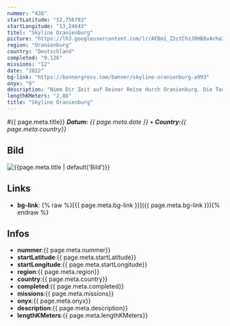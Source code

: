 ```yaml
---
nummer: "438"
startLatitude: "52,756783"
startLongitude: "13,24643"
titel: "Skyline Oranienburg"
picture: "https://lh3.googleusercontent.com/lr/AFBm1_Z2ctChzJRHB8vArho2CTtyVBr-OKchU6cVheFgDqOQglfb_iWG3NOq9LTcp1mNCFIsLoHL2-CkC11u9-YKfzQ-kVPVJoh9FN1Zlehq2drYtsDmqdsElcKbir4RGLPutz011mC3pLS33FcFrpWMnBNQOlA0frMD8Bou2U7q5vYQm8zZqI0zyWpEcaTeK-MhWRXSqIAq_Fz5v5YVt0rymwoUFPZ2PEQJ7VO2y3OtzD58h0Jz6OAR7QDZvuxP-Oo0Ln7zoZtI8TWNtrK4cWwIM6_7STu-NeyKODzllIdOliSohlMFzpWV0VOtK61jZNpmcBOT7lRDi1o4xMk_YXPpkQKf6KNCCM6QsNZraTD07MvUv78WSJlODBWIPk4Gr6t0XehNhqmlljHhdBl6iWgh2Sir7FVT_EHmbXdX6pUxDVIHGGGtpol-JRUiy-dWpNuOoCrP16hNrueSlkFjIIgrVtrBqwJE3DgJ5FzQFW4QOUB-ukjNInnuYQ2KFZfChXfnp-wyGyosksPzvRxT6DdlRReRFP9Wo7fKAu1C_11z5ptcu3hY5Xh35jNIjwZQOuxpifjU0o3y-F-QcaUu7va_s4MwR37lQdrtz4i7G3bWCyumtX0Esas5DW_bJ51d1vfleQgqBwWxCPR2Z2mqtI04hIvqZ6L5cy9CQIqYMK_mfESHcvf6q86xdxRQNOEOZ-PjdrBeonhu4dcaiCuRgSMTqSI7laWQn3_s4N8aTNSBXFW8BZpW9twlfWA9ZF4TOJOQ94US3rcJPO2gYuZmc10KWwNdNNf1joSiHjok-CcYeNWeB9rWIB1iowHc4XI7JS7rs3d9gSMJC2xVuXlfjFiq-iJ2NoWsZqCwPXdgOgQ6pRpJ6V91F1SE4H0-GNebGlz3D33JC52e"
region: "Oranienburg"
country: "Deutschland"
completed: "9.126"
missions: "12"
date: "2022"
bg-link: "https://bannergress.com/banner/skyline-oranienburg-a993"
onyx: "0"
description: "Nimm Dir Zeit auf Deiner Reise durch Oranienburg. Die Tour beginnt in der Bernauer Straße und dauert ca. 2 Stunden. Entdecke historische Sehenswürdigkeiten und tolle Monumente der Moderne."
lengthKMeters: "2,88"
title: "Skyline Oranienburg"
---
```


#{{ page.meta.title}}
_**Datum:** {{ page.meta.date }} • **Country:**{{ page.meta.country}}_

## Bild
![{{page.meta.title | default('Bild')}}]({{page.meta.picture}})

## Links
- **bg-link**: {% raw %}[{{ page.meta.bg-link }}]({{ page.meta.bg-link }}){% endraw %}

## Infos
- **nummer**:{{ page.meta.nummer}}
- **startLatitude**:{{ page.meta.startLatitude}}
- **startLongitude**:{{ page.meta.startLongitude}}
- **region**:{{ page.meta.region}}
- **country**:{{ page.meta.country}}
- **completed**:{{ page.meta.completed}}
- **missions**:{{ page.meta.missions}}
- **onyx**:{{ page.meta.onyx}}
- **description**:{{ page.meta.description}}
- **lengthKMeters**:{{ page.meta.lengthKMeters}}

